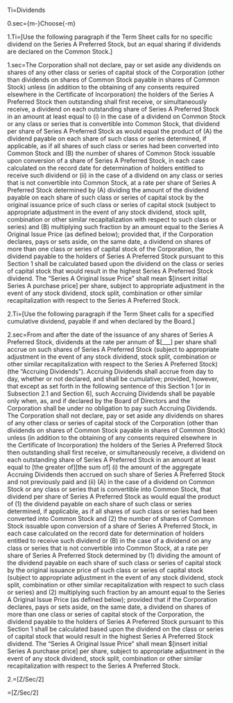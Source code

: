 
Ti=Dividends

0.sec={m-}Choose{-m}

1.Ti=[Use the following paragraph if the Term Sheet calls for no specific dividend on the Series A Preferred Stock, but an equal sharing if dividends are declared on the Common Stock.]

1.sec=The Corporation shall not declare, pay or set aside any dividends on shares of any other class or series of capital stock of the Corporation (other than dividends on shares of Common Stock payable in shares of Common Stock) unless (in addition to the obtaining of any consents required elsewhere in the Certificate of Incorporation) the holders of the Series A Preferred Stock then outstanding shall first receive, or simultaneously receive, a dividend on each outstanding share of Series A Preferred Stock in an amount at least equal to (i) in the case of a dividend on Common Stock or any class or series that is convertible into Common Stock, that dividend per share of Series A Preferred Stock as would equal the product of (A) the dividend payable on each share of such class or series determined, if applicable, as if all shares of such class or series had been converted into Common Stock and (B) the number of shares of Common Stock issuable upon conversion of a share of Series A Preferred Stock, in each case calculated on the record date for determination of holders entitled to receive such dividend or (ii) in the case of a dividend on any class or series that is not convertible into Common Stock, at a rate per share of Series A Preferred Stock determined by (A) dividing the amount of the dividend payable on each share of such class or series of capital stock by the original issuance price of such class or series of capital stock (subject to appropriate adjustment in the event of any stock dividend, stock split, combination or other similar recapitalization with respect to such class or series) and (B) multiplying such fraction by an amount equal to the Series A Original Issue Price (as defined below); provided that, if the Corporation declares, pays or sets aside, on the same date, a dividend on shares of more than one class or series of capital stock of the Corporation, the dividend payable to the holders of Series A Preferred Stock pursuant to this Section 1 shall be calculated based upon the dividend on the class or series of capital stock that would result in the highest Series A Preferred Stock dividend.  The “Series A Original Issue Price” shall mean $[insert initial Series A purchase price] per share, subject to appropriate adjustment in the event of any stock dividend, stock split, combination or other similar recapitalization with respect to the Series A Preferred Stock.

2.Ti=[Use the following paragraph if the Term Sheet calls for a specified cumulative dividend, payable if and when declared by the Board.]

2.sec=From and after the date of the issuance of any shares of Series A Preferred Stock, dividends at the rate per annum of $[___] per share shall accrue on such shares of Series A Preferred Stock (subject to appropriate adjustment in the event of any stock dividend, stock split, combination or other similar recapitalization with respect to the Series A Preferred Stock) (the “Accruing Dividends”).  Accruing Dividends shall accrue from day to day, whether or not declared, and shall be cumulative; provided, however, that except as set forth in the following sentence of this Section 1 [or in Subsection 2.1 and Section 6], such Accruing Dividends shall be payable only when, as, and if declared by the Board of Directors and the Corporation shall be under no obligation to pay such Accruing Dividends.  The Corporation shall not declare, pay or set aside any dividends on shares of any other class or series of capital stock of the Corporation (other than dividends on shares of Common Stock payable in shares of Common Stock) unless (in addition to the obtaining of any consents required elsewhere in the Certificate of Incorporation) the holders of the Series A Preferred Stock then outstanding shall first receive, or simultaneously receive, a dividend on each outstanding share of Series A Preferred Stock in an amount at least equal to [the greater of][the sum of] (i) the amount of the aggregate Accruing Dividends then accrued on such share of Series A Preferred Stock and not previously paid and (ii) (A) in the case of a dividend on Common Stock or any class or series that is convertible into Common Stock, that dividend per share of Series A Preferred Stock as would equal the product of (1) the dividend payable on each share of such class or series determined, if applicable, as if all shares of such class or series had been converted into Common Stock and (2) the number of shares of Common Stock issuable upon conversion of a share of Series A Preferred Stock, in each case calculated on the record date for determination of holders entitled to receive such dividend or (B) in the case of a dividend on any class or series that is not convertible into Common Stock, at a rate per share of Series A Preferred Stock determined by (1) dividing the amount of the dividend payable on each share of such class or series of capital stock by the original issuance price of such class or series of capital stock (subject to appropriate adjustment in the event of any stock dividend, stock split, combination or other similar recapitalization with respect to such class or series) and (2) multiplying such fraction by an amount equal to the Series A Original Issue Price (as defined below); provided that if the Corporation declares, pays or sets aside, on the same date, a dividend on shares of more than one class or series of capital stock of the Corporation, the dividend payable to the holders of Series A Preferred Stock pursuant to this Section 1 shall be calculated based upon the dividend on the class or series of capital stock that would result in the highest Series A Preferred Stock dividend.  The “Series A Original Issue Price” shall mean $[insert initial Series A purchase price] per share, subject to appropriate adjustment in the event of any stock dividend, stock split, combination or other similar recapitalization with respect to the Series A Preferred Stock.

2.=[Z/Sec/2]

=[Z/Sec/2]



